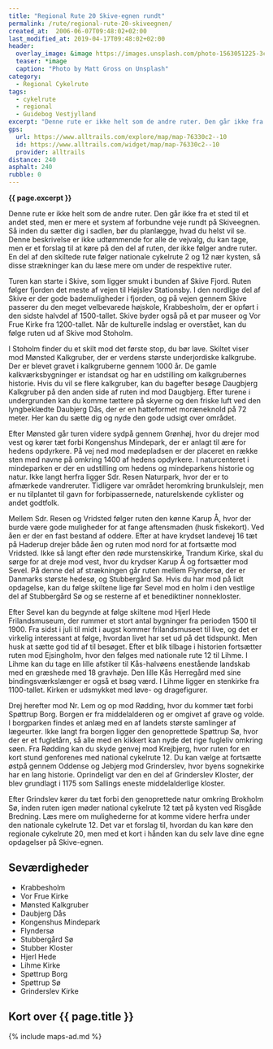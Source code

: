 ```yaml
---
title: "Regional Rute 20 Skive-egnen rundt"
permalink: /rute/regional-rute-20-skiveegnen/
created_at:  2006-06-07T09:48:02+02:00
last_modified_at: 2019-04-17T09:48:02+02:00
header:
  overlay_image: &image https://images.unsplash.com/photo-1563051225-3c91b9bbc65f?ixlib=rb-1.2.1&ixid=eyJhcHBfaWQiOjEyMDd9&auto=format&fit=crop&w=1812&q=80
  teaser: *image
  caption: "Photo by Matt Gross on Unsplash"
category:
  - Regional Cykelrute
tags:
  - cykelrute
  - regional
  - Guidebog Vestjylland
excerpt: "Denne rute er ikke helt som de andre ruter. Den går ikke fra et sted til et andet sted, men er mere et system af forbundne veje rundt på Skiveegnen. Så inden du sætter dig i sadlen, bør du planlægge, hvad du helst vil se. Denne beskrivelse er ikke udtømmende for alle de vejvalg, du kan tage, men er et forslag til at køre på den del af ruten, der ikke følger andre ruter. En del af den skiltede rute følger nationale cykelrute 2 og 12 nær kysten, så disse strækninger kan du læse mere om under de respektive ruter."
gps:
  url: https://www.alltrails.com/explore/map/map-76330c2--10
  id: https://www.alltrails.com/widget/map/map-76330c2--10
  provider: alltrails
distance: 240
asphalt: 240
rubble: 0
---
```


**{{ page.excerpt }}**

Denne rute er ikke helt som de andre ruter. Den går ikke fra et sted til et andet sted, men er mere et system af forbundne veje rundt på Skiveegnen. Så inden du sætter dig i sadlen, bør du planlægge, hvad du helst vil se. Denne beskrivelse er ikke udtømmende for alle de vejvalg, du kan tage, men er et forslag til at køre på den del af ruten, der ikke følger andre ruter. En del af den skiltede rute følger nationale cykelrute 2 og 12 nær kysten, så disse strækninger kan du læse mere om under de respektive ruter.

Turen kan starte i Skive, som ligger smukt i bunden af Skive Fjord. Ruten følger fjorden det meste af vejen til Højslev Stationsby. I den nordlige del af Skive er der gode bademuligheder i fjorden, og på vejen gennem Skive passerer du den meget velbevarede højskole, Krabbesholm, der er opført i den sidste halvdel af 1500-tallet. Skive byder også på et par museer og Vor Frue Kirke fra 1200-tallet. Når de kulturelle indslag er overstået, kan du følge ruten ud af Skive mod Stoholm.

I Stoholm finder du et skilt mod det første stop, du bør lave. Skiltet viser mod Mønsted Kalkgruber, der er verdens største underjordiske kalkgrube. Der er blevet gravet i kalkgruberne gennem 1000 år. De gamle kalkværksbygninger er istandsat og har en udstilling om kalkgrubernes historie. Hvis du vil se flere kalkgruber, kan du bagefter besøge Daugbjerg Kalkgruber på den anden side af ruten ind mod Daugbjerg. Efter turene i undergrunden kan du komme tættere på skyerne og den friske luft ved den lyngbeklædte Daubjerg Dås, der er en hatteformet moræneknold på 72 meter. Her kan du sætte dig og nyde den gode udsigt over området.

Efter Mønsted går turen videre sydpå gennem Grønhøj, hvor du drejer mod vest og kører tæt forbi Kongenshus Mindepark, der er anlagt til ære for hedens opdyrkere. På vej ned mod mødepladsen er der placeret en række sten med navne på omkring 1400 af hedens opdyrkere. I naturcenteret i mindeparken er der en udstilling om hedens og mindeparkens historie og natur. Ikke langt herfra ligger Sdr. Resen Naturpark, hvor der er to afmærkede vandreruter. Tidligere var området heromkring brunkulslejr, men er nu tilplantet til gavn for forbipassernede, naturelskende cyklister og andet godtfolk.

Mellem Sdr. Resen og Vridsted følger ruten den kønne Karup Å, hvor der burde være gode muligheder for at fange aftensmaden (husk fiskekort). Ved åen er der en fast bestand af oddere. Efter at have krydset landevej 16 tæt på Haderup drejer både åen og ruten mod nord for at fortsætte mod Vridsted. Ikke så langt efter den røde murstenskirke, Trandum Kirke, skal du sørge for at dreje mod vest, hvor du krydser Karup Å og fortsætter mod Sevel. På denne del af strækningen går ruten mellem Flyndersø, der er Danmarks største hedesø, og Stubbergård Sø. Hvis du har mod på lidt opdagelse, kan du følge skiltene lige før Sevel mod en holm i den vestlige del af Stubbergård Sø og se resterne af et benediktiner nonnekloster.

Efter Sevel kan du begynde at følge skiltene mod Hjerl Hede Frilandsmuseum, der rummer et stort antal bygninger fra perioden 1500 til 1900. Fra sidst i juli til midt i augst kommer frilandsmuseet til live, og det er virkelig interessant at følge, hvordan livet har set ud på det tidspunkt. Men husk at sætte god tid af til besøget. Efter et blik tilbage i historien fortsætter ruten mod Ejsingholm, hvor den følges med nationale rute 12 til Lihme. I Lihme kan du tage en lille afstiker til Kås-halvøens enestående landskab med en græshede med 18 gravhøje. Den lille Kås Herregård med sine bindingsværkslænger er også et bsøg værd. I Lihme ligger en stenkirke fra 1100-tallet. Kirken er udsmykket med løve- og dragefigurer.

Drej herefter mod Nr. Lem og op mod Rødding, hvor du kommer tæt forbi Spøttrup Borg. Borgen er fra middelalderen og er omgivet af grave og volde. I borgparken findes et anlæg med en af landets største samlinger af lægeurter. Ikke langt fra borgen ligger den genoprettede Spøttrup Sø, hvor der er et fugletårn, så alle med en kikkert kan nyde det rige fugleliv omkring søen. Fra Rødding kan du skyde genvej mod Krejbjerg, hvor ruten for en kort stund genforenes med national cykelrute 12. Du kan vælge at fortsætte østpå gennem Oddense og Jebjerg mod Grinderslev, hvor byens sognekirke har en lang historie. Oprindeligt var den en del af Grinderslev Kloster, der blev grundlagt i 1175 som Sallings eneste middelalderlige kloster.

Efter Grindslev kører du tæt forbi den genoprettede natur omkring Brokholm Sø, inden ruten igen møder national cykelrute 12 tæt på kysten ved Risgåde Bredning. Læs mere om mulighederne for at komme videre herfra under den nationale cykelrute 12. Det var et forslag til, hvordan du kan køre den regionale cykelrute 20, men med et kort i hånden kan du selv lave dine egne opdagelser på Skive-egnen.

## Seværdigheder

- Krabbesholm
- Vor Frue Kirke
- Mønsted Kalkgruber
- Daubjerg Dås
- Kongenshus Mindepark
- Flyndersø
- Stubbergård Sø
- Stubber Kloster
- Hjerl Hede
- Lihme Kirke
- Spøttrup Borg
- Spøttrup Sø
- Grinderslev Kirke

## Kort over {{ page.title }}

{% include maps-ad.md %}
